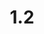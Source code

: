 ---
layout: default
title: 1.2
lang: en
headline: |-
  Develop Indigenous faculty recruitment and hiring policy for tenure-track and part-time positions
why: |-
  Other U15 universities are making strong commitments in this area. To keep pace as a leading research institution, uOttawa must establish a competitive and comprehensive recruitment strategy for hiring Indigenous faculty members. This strategy is directly tied to national research funding, since Tri-Council allocations are increasingly dedicated to Indigenous-focused research led by Indigenous academics in partnership with Indigenous communities. For uOttawa to have access to these types of research funds, it must increase the numbers of Indigenous researchers. Such a strategy will ensure that uOttawa continues to be regarded as a leading research-intensive institution.
when: |-
  Short term
how: |-
  Select tactics to give us a competitive edge, such as:
  - Locate and offer tenure-track positions to Indigenous people from the local area (Quebec and Ontario) currently enrolled in doctoral programs and find ways to support them as they complete their programs before they take up these permanent positions.
  - Hire Indigenous scholars for positions, though they will not assume their responsibilities as faculty until year two. Instead, provide bridge funding in year one that supports them to finish their dissertations and start publishing. Their appointments as faculty members will be conditional on their completion of the dissertation.
  - The University (via the faculty or department they are hired into) must provide them with mentoring/assistance to be able to complete their studies.
  - Create more bursaries and scholarships for Indigenous graduate students. There is a lack of sufficient funding within communities to support First Nations, Inuit, and Metis students through graduate programming.
cost: |-
  Departments and faculties need to commit resources to hiring a range of Indigenous scholars—tenure-track and part-time—in the interest of broader equity and diversity. This process will comply with the beyond self-ID Indigenous hiring policy (in draft form as yet):
  - Hiring Indigenous scholars regardless of whether or not they do “Indigenous- based” scholarship, in order to have a full and rich complement of professors from Indigenous societies.
  - Committing to hiring at all ranks: assistant, associate, and full professor.
  - Creating a complement of tenure-track professors requires central allocation of special funding for cluster hires.
  - Committing to hiring part-time instructors either with PhDs in the required discipline or MAs if they have the appropriate professional background and/or competencies in Indigenous knowledge.
who: |-
  President \| Provost \| Deans \| Chairs \| Collective Bargaining Units
---